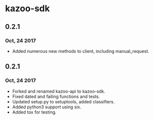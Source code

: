 # kazoo-sdk

## 0.2.1
### Oct, 24 2017
* Added numerous new methods to client, including manual_request.


## 0.2.1
### Oct, 24 2017
* Forked and renamed kazoo-api to kazoo-sdk.
* Fixed dated and failing functions and tests.
* Updated setup.py to setuptools, added classifiers.
* Added python3 support using six.
* Added tox for testing.
